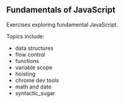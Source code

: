 ## Fundamentals of JavaScript

Exercises exploring fundamental JavaScript.

Topics include:
- data structures
- flow control
- functions
- variable scope
- hoisting
- chrome dev tools
- math and date
- syntactic_sugar
